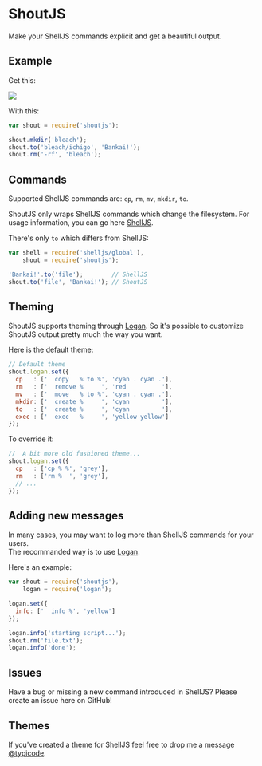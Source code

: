 # ShoutJS

Make your ShellJS commands explicit and get a beautiful output.

## Example

Get this:

![](http://i.imgur.com/cS6MTiQ.png)

With this:

```javascript
var shout = require('shoutjs');

shout.mkdir('bleach');
shout.to('bleach/ichigo', 'Bankai!');
shout.rm('-rf', 'bleach');
```

## Commands

Supported ShellJS commands are: `cp`, `rm`, `mv`, `mkdir`, `to`.

ShoutJS only wraps ShellJS commands which change the filesystem. 
For usage information, you can go here [ShellJS](https://github.com/arturadib/shelljs). 

There's only ```to``` which differs from ShellJS:

```javascript
var shell = require('shelljs/global'),
    shout = require('shoutjs');

'Bankai!'.to('file');        // ShellJS
shout.to('file', 'Bankai!'); // ShoutJS
```

## Theming

ShoutJS supports theming through [Logan](http://typicode.github.com/logan).
So it's possible to customize ShoutJS output pretty much the way you want.

Here is the default theme:

```javascript
// Default theme
shout.logan.set({
  cp   : ['  copy   % to %', 'cyan . cyan .'],
  rm   : ['  remove %     ', 'red          '],
  mv   : ['  move   % to %', 'cyan . cyan .'],
  mkdir: ['  create %     ', 'cyan         '],
  to   : ['  create %     ', 'cyan         '],
  exec : ['  exec   %     ', 'yellow yellow']
});
```

To override it:

```javascript
//  A bit more old fashioned theme...
shout.logan.set({
  cp   : ['cp % %', 'grey'],
  rm   : ['rm %  ', 'grey'],
  // ...
});
```

## Adding new messages

In many cases, you may want to log more than ShellJS commands for your users.  
The recommanded way is to use [Logan](http://typicode.github.com/logan).

Here's an example:

```javascript
var shout = require('shoutjs'),
    logan = require('logan');

logan.set({
  info: ['  info %', 'yellow']
});

logan.info('starting script...');
shout.rm('file.txt');
logan.info('done');
```

## Issues

Have a bug or missing a new command introduced in ShellJS? Please create an issue here on GitHub!

## Themes

If you've created a theme for ShellJS feel free to drop me a message [@typicode](https://github.com/typicode).

